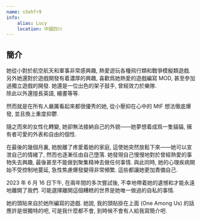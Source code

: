 ```yaml
---
name: s5ehfr9
info:
    alias: Lucy
    location: 中國四川
---
```


## 簡介

她從小對於航空航天和軍事非常感興趣, 熱愛遊玩各種飛行類和戰爭模擬類遊戲. 另外她還對於遊戲開發有着濃厚的興趣, 喜歡爲她熱愛的遊戲編寫 MOD, 甚至參加過獨立遊戲的開發. 她還是一位出色的架子鼓手, 曾經效力於樂隊.   
除此以外還擅長英語, 繪畫等等.  

然而就是在所有人嚴厲看起來都很優秀的她, 從小壓抑在心中的 MtF 想法徹底爆發, 並且換上重度抑鬱.  

隨之而來的女性化轉變, 她卻無法接納自己的外貌——她夢想着成爲一隻貓貓, 擁有者可愛的外表和自由的個性.  

在最後的幾個月裏, 她脫離了疼愛着她的家庭, 這使她突然放鬆下來——她可以宣泄自己的情緒了, 然而也逐漸任由自己墮落. 她發現自己慢慢地對於曾經熱愛的事物失去興趣, 最後甚至不能做到聚集精神去做任何事情. 與此同時, 她的心理疾病開始不受控制地蔓延, 急性焦慮爆發變得非常頻繁. 這些都讓她更加責備自己.  

2023 年 6 月 16 日下午, 在兩年間的多次嘗試後, 不幸地帶着她的遺憾和才能永遠地離開了我們. 可能選擇離開這個糟糕的世界是她唯一做過的自私的事情.  

她的頭貼來自於她所編寫的遊戲. 她說, 我的頭貼掛在上面 (One Among Us) 的話應許是很獨特的吧, 可是我什麼都不會, 到時候不會有人給我寫簡介吧.  


